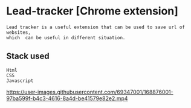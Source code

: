 # Lead-tracker [Chrome extension]

    Lead tracker is a useful extension that can be used to save url of websites,
    which  can be useful in different situation.

## Stack used

    Html
    CSS
    Javascript


https://user-images.githubusercontent.com/69347001/168876001-97ba599f-b4c3-4616-8a4d-be41579e82e2.mp4

